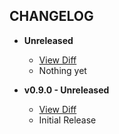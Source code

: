 CHANGELOG
---------

- **Unreleased**
  * [View Diff](https://github.com/westonganger/search_architectcompare/v0.9.0...master)
  * Nothing yet
  
- **v0.9.0 - Unreleased**
  * [View Diff](https://github.com/westonganger/search_architectcompare/f6ac85b...v0.9.0)
  * Initial Release

